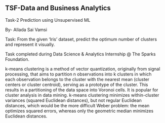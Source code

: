 ## TSF-Data and Business Analytics
Task-2 Prediction using Unsupervised ML

By- Allada Sai Vamsi

Task: From the given ‘Iris’ dataset, predict the optimum number of clusters and represent it visually.

Task completed during Data Science & Analytics Internship @ The Sparks Foundation.

k-means clustering is a method of vector quantization, originally from signal processing, that aims to partition n observations into k clusters in which each observation belongs to the cluster with the nearest mean (cluster centers or cluster centroid), serving as a prototype of the cluster. This results in a partitioning of the data space into Voronoi cells. It is popular for cluster analysis in data mining. k-means clustering minimizes within-cluster variances (squared Euclidean distances), but not regular Euclidean distances, which would be the more difficult Weber problem: the mean optimizes squared errors, whereas only the geometric median minimizes Euclidean distances.
